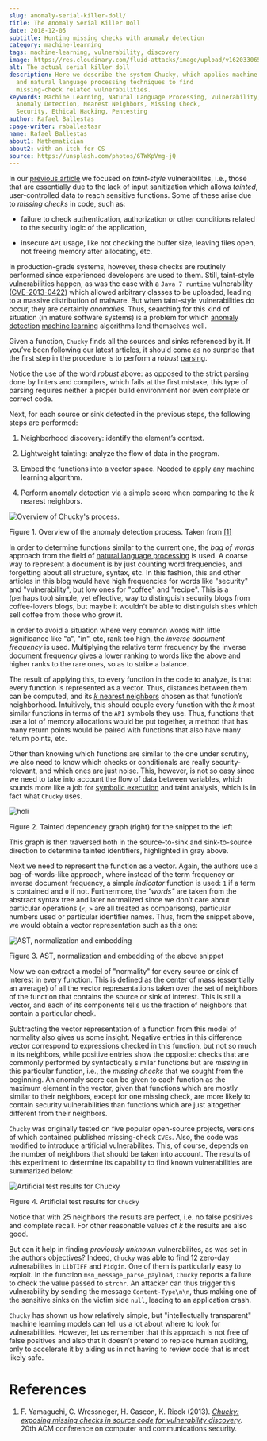 ```yaml
---
slug: anomaly-serial-killer-doll/
title: The Anomaly Serial Killer Doll
date: 2018-12-05
subtitle: Hunting missing checks with anomaly detection
category: machine-learning
tags: machine-learning, vulnerability, discovery
image: https://res.cloudinary.com/fluid-attacks/image/upload/v1620330658/blog/anomaly-serial-killer-doll/cover_k3xhjm.webp
alt: The actual serial killer doll
description: Here we describe the system Chucky, which applies machine learning
  and natural language processing techniques to find
  missing-check related vulnerabilities.
keywords: Machine Learning, Natural Language Processing, Vulnerability,
  Anomaly Detection, Nearest Neighbors, Missing Check,
  Security, Ethical Hacking, Pentesting
author: Rafael Ballestas
:page-writer: raballestasr
name: Rafael Ballestas
about1: Mathematician
about2: with an itch for CS
source: https://unsplash.com/photos/6TWKpVmg-jQ
---
```


In our [previous article](../exploit-code-graph/) we focused on
*taint-style* vulnerabilites, i.e., those that are essentially due to
the lack of input sanitization which allows *tainted*, user-controlled
data to reach sensitive functions. Some of these arise due to *missing
checks* in code, such as:

- failure to check authentication, authorization or other conditions
  related to the security logic of the application,

- insecure `API` usage, like not checking the buffer size, leaving
  files open, not freeing memory after allocating, etc.

In production-grade systems, however, these checks are routinely
performed since experienced developers are used to them. Still,
taint-style vulnerabilities happen, as was the case with a `Java 7
runtime` vulnerability
([CVE-2013-0422](https://cve.mitre.org/cgi-bin/cvename.cgi?name=CVE-2013-0422))
which allowed arbitrary classes to be uploaded, leading to a massive
distribution of malware. But when taint-style vulnerabilities do occur,
they are certainly *anomalies*. Thus, searching for this kind of
situation (in mature software systems) is a problem for which [anomaly
detection](../machine-learning-hack/#anomaly-detection-approaches)
[machine
learning](../crash-course-machine-learning/#anomaly-detection-via-k-nearest-neighbors)
algorithms lend themselves well.

Given a function, `Chucky` finds all the sources and sinks referenced by
it. If you’ve been following our [latest
articles](../tags/machine-learning/), it should come as no surprise that
the first step in the procedure is to perform a *robust*
[parsing](../pars-orationis-secura/).

Notice the use of the word *robust* above: as opposed to the strict
parsing done by linters and compilers, which fails at the first mistake,
this type of parsing requires neither a proper build environment nor
even complete or correct code.

Next, for each source or sink detected in the previous steps, the
following steps are performed:

1. Neighborhood discovery: identify the element’s context.

2. Lightweight tainting: analyze the flow of data in the program.

3. Embed the functions into a vector space. Needed to apply any machine
    learning algorithm.

4. Perform anomaly detection via a simple score when comparing to the
    *k* nearest neighbors.

<div class="imgblock">

![Overview of Chucky's process.](https://res.cloudinary.com/fluid-attacks/image/upload/v1620330656/blog/anomaly-serial-killer-doll/process_abczu9.webp)

<div class="title">

Figure 1. Overview of the anomaly detection process. Taken from
[\[1\]](#r1)

</div>

In order to determine functions similar to the current one, the *bag of
words* approach from the field of [natural language
processing](https://en.wikipedia.org/wiki/Natural_language_processing)
is used. A coarse way to represent a document is by just counting word
frequencies, and forgetting about all structure, syntax, etc. In this
fashion, this and other articles in this blog would have high
frequencies for words like "security" and "vulnerability", but low ones
for "coffee" and "recipe". This is a (perhaps too) simple, yet
effective, way to distinguish security blogs from coffee-lovers blogs,
but maybe it wouldn’t be able to distinguish sites which sell coffee
from those who grow it.

In order to avoid a situation where very common words with little
significance like "a", "in", etc, rank too high, the *inverse document
frequency* is used. Multiplying the relative term frequency by the
inverse document frequency gives a lower ranking to words like the above
and higher ranks to the rare ones, so as to strike a balance.

The result of applying this, to every function in the code to analyze,
is that every function is represented as a vector. Thus, distances
between them can be computed, and its [*k* nearest
neighbors](../crash-course-machine-learning/#anomaly-detection-via-k-nearest-neighbors)
chosen as that function’s neighborhood. Intuitively, this should couple
every function with the *k* most similar functions in terms of the `API`
symbols they use. Thus, functions that use a lot of memory allocations
would be put together, a method that has many return points would be
paired with functions that also have many return points, etc.

Other than knowing which functions are similar to the one under
scrutiny, we also need to know which checks or conditionals are really
security-relevant, and which ones are just noise. This, however, is not
so easy since we need to take into account the flow of data between
variables, which sounds more like a job for [symbolic
execution](../symbolic-execution-mortals) and taint analysis, which is
in fact what `Chucky` uses.

<div class="imgblock">

![holi](https://res.cloudinary.com/fluid-attacks/image/upload/v1620330657/blog/anomaly-serial-killer-doll/taint_u8oilr.webp)

<div class="title">

Figure 2. Tainted dependency graph (right) for the snippet to the left

</div>

</div>

This graph is then traversed both in the source-to-sink and
sink-to-source direction to determine tainted identifiers, highlighted
in gray above.

Next we need to represent the function as a vector. Again, the authors
use a bag-of-words-like approach, where instead of the term frequency or
inverse document frequency, a simple *indicator* function is used: `1`
if a term is contained and `0` if not. Furthermore, the *"words"* are
taken from the abstract syntax tree and later normalized since we don’t
care about particular operations (`<`, `>` are all treated as
comparisons), particular numbers used or particular identifier names.
Thus, from the snippet above, we would obtain a vector representation
such as this one:

<div class="imgblock">

![AST, normalization and embedding](https://res.cloudinary.com/fluid-attacks/image/upload/v1620330656/blog/anomaly-serial-killer-doll/embed_skmtja.webp)

<div class="title">

Figure 3. AST, normalization and embedding of the above snippet

</div>

</div>

Now we can extract a model of "normality" for every source or sink of
interest in every function. This is defined as the center of mass
(essentially an average) of all the vector representations taken over
the set of neighbors of the function that contains the source or sink of
interest. This is still a vector, and each of its components tells us
the fraction of neighbors that contain a particular check.

Subtracting the vector representation of a function from this model of
normality also gives us some insight. Negative entries in this
difference vector correspond to expressions checked in this function,
but not so much in its neighbors, while positive entries show the
opposite: checks that are commonly performed by syntactically similar
functions but are *missing* in this particular function, i.e., the
*missing checks* that we sought from the beginning. An anomaly score can
be given to each function as the maximum element in the vector, given
that functions which are mostly similar to their neighbors, except for
one missing check, are more likely to contain security vulnerabilities
than functions which are just altogether different from their neighbors.

`Chucky` was originally tested on five popular open-source projects,
versions of which contained published missing-check `CVEs`. Also, the
code was modified to introduce artificial vulnerabilites. This, of
course, depends on the number of neighbors that should be taken into
account. The results of this experiment to determine its capability to
find known vulnerabilities are summarized below:

<div class="imgblock">

![Artificial test results for Chucky](https://res.cloudinary.com/fluid-attacks/image/upload/v1620330656/blog/anomaly-serial-killer-doll/results_zjae1t.webp)

<div class="title">

Figure 4. Artificial test results for `Chucky`

</div>

</div>

Notice that with 25 neighbors the results are perfect, i.e. no false
positives and complete recall. For other reasonable values of *k* the
results are also good.

But can it help in finding *previously unknown* vulnerabilites, as was
set in the authors objectives? Indeed, `Chucky` was able to find 12
zero-day vulnerabilites in `LibTIFF` and `Pidgin`. One of them is
particularly easy to exploit. In the function
`msn_message_parse_payload`, `Chucky` reports a failure to check the
value passed to `strchr`. An attacker can thus trigger this
vulnerability by sending the message `Content-Type\n\n`, thus making one
of the sensitive sinks on the victim side `null`, leading to an
application crash.

`Chucky` has shown us how relatively simple, but "intellectually
transparent" machine learning models can tell us a lot about where to
look for vulnerabilities. However, let us remember that this approach is
not free of false positives and also that it doesn’t pretend to replace
human auditing, only to accelerate it by aiding us in not having to
review code that is most likely safe.

# References

1. F. Yamaguchi, C. Wressneger, H. Gascon, K. Rieck (2013). [*Chucky:
    exposing missing checks in source code for vulnerability
    discovery*](https://user.informatik.uni-goettingen.de/~krieck/docs/2013-ccs.pdf).
    20th ACM conference on computer and communications security.
